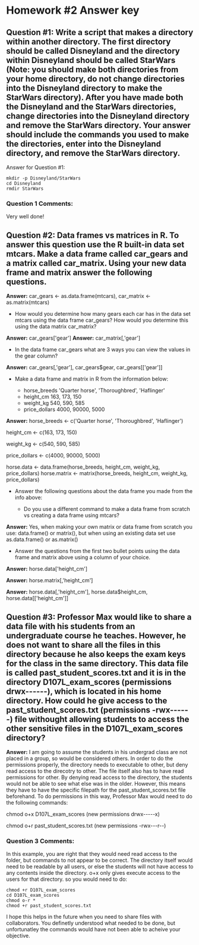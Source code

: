 # Homework #2 Answer key

## Question #1: Write a script that makes a directory within another directory.  The first directory should be called Disneyland and the directory within Disneyland should be called StarWars (Note: you should make both directories from your home directory, do not change directories into the Disneyland directory to make the StarWars directory). After you have made both the Disneyland and the StarWars directories, change directories into the Disneyland directory and remove the StarWars directory. Your answer should include the commands you used to make the directories, enter into the Disneyland directory, and remove the StarWars directory.

Answer for Question #1: 

    mkdir -p Disneyland/StarWars
    cd Disneyland
    rmdir StarWars

### Question 1 Comments:
Very well done!

## Question #2: Data frames vs matrices in R. To answer this question use the R built-in data set mtcars. Make a data frame called car_gears and a matrix called car_matrix. Using your new data frame and matrix answer the following questions.
 
**Answer:** car_gears <- as.data.frame(mtcars), car_matrix <- as.matrix(mtcars)

 * How would you determine how many gears each car has in the data set mtcars using the data frame car_gears? How would you determine this using the data matrix car_matrix?

**Answer:** car_gears['gear']
**Answer:** car_matrix[,'gear']

 * In the data frame car_gears what are 3 ways you can view the values in the gear column?

**Answer:** car_gears[,'gear'], car_gears$gear, car_gears[['gear']]

 * Make a data frame and matrix in R from the information below:

   - horse_breeds 'Quarter horse', 'Thoroughbred', 'Haflinger'
   - height_cm 163, 173, 150
   - weight_kg 540, 590, 585
   - price_dollars 4000, 90000, 5000

**Answer:** 
 horse_breeds <- c('Quarter horse', 'Thoroughbred', 'Haflinger')
 
 height_cm <- c(163, 173, 150)
 
 weight_kg <- c(540, 590, 585)
 
 price_dollars <- c(4000, 90000, 5000)

 horse.data <- data.frame(horse_breeds, height_cm, weight_kg, price_dollars)
 horse.matrix <- matrix(horse_breeds, height_cm, weight_kg, price_dollars)

 * Answer the following questions about the data frame you made from the info above:
  
   - Do you use a different command to make a data frame from scratch vs creating a data frame using mtcars?

**Answer:** Yes, when making your own matrix or data frame from scratch you use: data.frame() or matrix(), but when using an existing data set use as.data.frame() or as.matrix()

   - Answer the questions from the first two bullet points using the data frame and matrix above using a column of your choice.

**Answer:** horse.data['height_cm']

**Answer:** horse.matrix[,'height_cm']

**Answer:** horse.data[,'height_cm'], horse.data$height_cm, horse.data[['height_cm']]

## Question #3: Professor Max would like to share a data file with his students from an undergraduate course he teaches. However, he does not want to share all the files in this directory because he also keeps the exam keys for the class in the same directory. This data file is called past_student_scores.txt and it is in the directory D107L_exam_scores (permissions drwx------), which is located in his home directory. How could he give access to the past_student_scores.txt (permissions -rwx------) file withought allowing students to access the other sensitive files in the D107L_exam_scores directory?

**Answer:** I am going to assume the students in his undergrad class are not placed in a group, so would be considered others. In order to do the permissions properly, the directory needs to executable to other, but deny read access to the direcotry to other. The file itself also has to have read permissions for other.  By denying read access to the directory, the students would not be able to see what else was in the older.  However, this means they have to have the specific filepath for the past_student_scores.txt file beforehand.  To do permissions in this way, Professor Max would need to do the following commands: 

chmod o+x D107L_exam_scores (new permissions drwx-----x)

chmod o+r past_student_scores.txt (new permissions -rwx---r--)

### Question 3 Comments:
In this example, you are right that they would need read access to the folder, but commands to not appear to be correct. The directory itself would need to be readable by all users, or else the students will not have access to any contents inside the directory. o+x only gives execute access to the users for that directory. so you would need to do:

```
chmod +r D107L_exam_scores
cd D107L_exam_scores
chmod o-r *
chmod +r past_student_scores.txt
```

I hope this helps in the future when you need to share files with collaborators. You definetly understood what needed to be done, but unfortunatley the commands would have not been able to acheive your objective.

 
 
